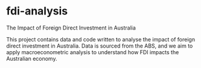 # fdi-analysis
The Impact of Foreign Direct Investment in Australia

This project contains data and code written to analyse the impact of foreign direct investment in Australia. Data is sourced from the ABS, and we aim to apply macroeconometric analysis to understand how FDI impacts the Australian economy.
